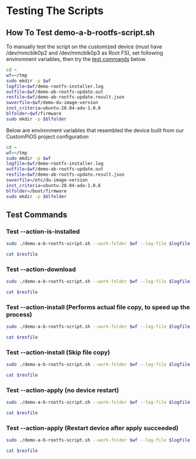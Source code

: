 # Testing The Scripts

## How To Test demo-a-b-rootfs-script.sh 

To manually test the script on the customized device (must have /dev/mmcblk0p2 and /dev/mmcblk0p3 as Root FS), set following environment variables, then try the [test commands]() below.

```sh
cd ~
wf=~/tmp
sudo mkdir -p $wf
logfile=$wf/demo-rootfs-installer.log
outfile=$wf/demo-ab-rootfs-update.out
resfile=$wf/demo-ab-rootfs-update.result.json
swverfile=$wf/demo-du-image-version
inst_criteria=ubuntu-20.04-adu-1.0.6
blfolder=$wf/firmware
sudo mkdir -p $blfolder
```

Below are environment variables that resembled the device built from our CustomPiOS project configuration

```sh
cd ~
wf=~/tmp
sudo mkdir -p $wf
logfile=$wf/demo-rootfs-installer.log
outfile=$wf/demo-ab-rootfs-update.out
resfile=$wf/demo-ab-rootfs-update.result.json
swverfile=/etc/du-image-version
inst_criteria=ubuntu-20.04-adu-1.0.6
blfolder=/boot/firmware
sudo mkdir -p $blfolder
```

## Test Commands

### Test --action-is-installed

```sh
sudo ./demo-a-b-rootfs-script.sh --work-folder $wf --log-file $logfile --output-file $outfile --result-file $resfile --software-version-file $swverfile --installed-criteria "$inst_criteria" --boot-loader-folder "$blfolder" --action-is-installed

cat $resfile
```

### Test --action-download

```sh
sudo ./demo-a-b-rootfs-script.sh --work-folder $wf --log-file $logfile --output-file $outfile --result-file $resfile --software-version-file $swverfile --installed-criteria "$inst_criteria" --boot-loader-folder "$blfolder" --action-download

cat $resfile
```

### Test --action-install (Performs actual file copy, to speed up the process)

```sh
sudo ./demo-a-b-rootfs-script.sh --work-folder $wf --log-file $logfile --output-file $outfile --result-file $resfile --software-version-file $swverfile --installed-criteria "$inst_criteria" --boot-loader-folder "$blfolder" --action-install 

cat $resfile
```

### Test --action-install (Skip file copy)

```sh
sudo ./demo-a-b-rootfs-script.sh --work-folder $wf --log-file $logfile --output-file $outfile --result-file $resfile --software-version-file $swverfile --installed-criteria "$inst_criteria" --boot-loader-folder "$blfolder" --action-install --debug-install-no-file-copy

cat $resfile
```

### Test --action-apply (no device restart)

```sh
sudo ./demo-a-b-rootfs-script.sh --work-folder $wf --log-file $logfile --output-file $outfile --result-file $resfile --software-version-file $swverfile --installed-criteria "$inst_criteria" --boot-loader-folder "$blfolder" --action-apply

cat $resfile
```

### Test --action-apply (Restart device after apply succeeded)

```sh
sudo ./demo-a-b-rootfs-script.sh --work-folder $wf --log-file $logfile --output-file $outfile --result-file $resfile --software-version-file $swverfile --installed-criteria "$inst_criteria"  --boot-loader-folder "$blfolder" --action-is-installed

cat $resfile
```
